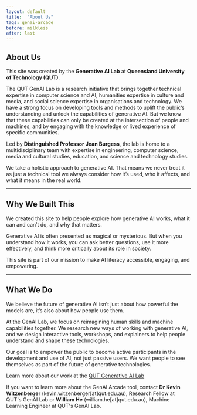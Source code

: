 ```yaml
---
layout: default
title:  "About Us"
tags: genai-arcade
before: milkless
after: last
---
```


## About Us

This site was created by the **Generative AI Lab** at **Queensland University of Technology (QUT)**.

The QUT GenAI Lab is a research initiative that brings together technical expertise in computer science and AI, humanities expertise in culture and media, and social science expertise in organisations and technology. We have a strong focus on developing tools and methods to uplift the public’s understanding and unlock the capabilities of generative AI. But we know that these capabilities can only be created at the intersection of people and machines, and by engaging with the knowledge or lived experience of specific communities.

Led by **Distinguished Professor Jean Burgess**, the lab is home to a multidisciplinary team with expertise in engineering, computer science, media and cultural studies, education, and science and technology studies.

We take a holistic approach to generative AI. That means we never treat it as just a technical tool we always consider how it’s used, who it affects, and what it means in the real world.

---

## Why We Built This

We created this site to help people explore how generative AI works, what it can and can’t do, and why that matters. 

Generative AI is often presented as magical or mysterious. But when you understand how it works, you can ask better questions, use it more effectively, and think more critically about its role in society.

This site is part of our mission to make AI literacy accessible, engaging, and empowering.

---

## What We Do

We believe the future of generative AI isn’t just about how powerful the models are, it’s also about how people use them.

At the GenAI Lab, we focus on reimagining human skills and machine capabilities together. We research new ways of working with generative AI, and we design interactive tools, workshops, and explainers to help people understand and shape these technologies.

Our goal is to empower the public to become active participants in the development and use of AI, not just passive users. We want people to see themselves as part of the future of generative technologies.

Learn more about our work at the [QUT Generative AI Lab](https://research.qut.edu.au/genailab) 

If you want to learn more about the GenAI Arcade tool, contact **Dr Kevin Witzenberger** (kevin.witzenberger[at]qut.edu.au), Research Fellow at QUT's GenAI Lab or **William He** (william.he[at]qut.edu.au), Machine Learning Engineer at QUT's GenAI Lab. 
